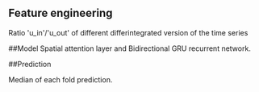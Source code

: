 ## Feature engineering 

Ratio 'u_in'/'u_out' of different differintegrated version of the time series 

##Model
Spatial attention layer and Bidirectional GRU recurrent network. 

##Prediction

Median of each fold prediction. 
